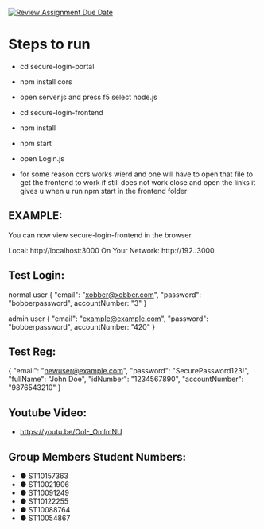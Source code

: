 [![Review Assignment Due Date](https://classroom.github.com/assets/deadline-readme-button-22041afd0340ce965d47ae6ef1cefeee28c7c493a6346c4f15d667ab976d596c.svg)](https://classroom.github.com/a/YdevGlhu)
# Steps to run

+ cd secure-login-portal
+ npm install cors
+ open server.js and press f5 select node.js

+ cd secure-login-frontend
+ npm install
+ npm start
+ open Login.js
+ for some reason cors works wierd and one will have to open that file to get the frontend to work if still does not work close and open the links it gives u when u run npm start in the frontend folder 

## EXAMPLE:
You can now view secure-login-frontend in the browser.

  Local:            http://localhost:3000
  On Your Network:  http://192.:3000

## Test Login:

normal user
{
  "email": "xobber@xobber.com",
  "password": "bobberpassword",
  accountNumber: "3"
}

admin user
{
  "email": "example@example.com",
  "password": "bobberpassword",
  accountNumber: "420"
}
## Test Reg:

{
  "email": "newuser@example.com",
  "password": "SecurePassword123!",
  "fullName": "John Doe",
  "idNumber": "1234567890",
  "accountNumber": "9876543210"
}

## Youtube Video:

+ https://youtu.be/OoI-_OmlmNU

## Group Members Student Numbers:

+ ●	ST10157363
+ ●	ST10021906
+ ●	ST10091249
+ ●	ST10122255
+ ●	ST10088764
+ ●	ST10054867

